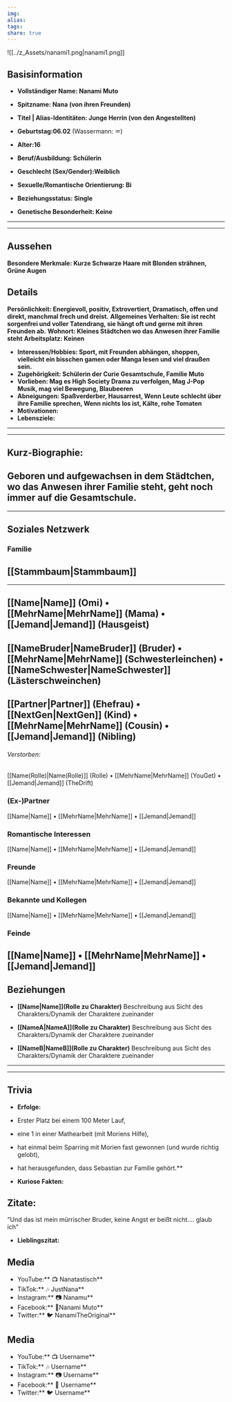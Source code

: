 ```yaml
---
img: 
alias: 
tags: 
share: true
---
```

![[../z_Assets/nanami1.png|nanami1.png]]
## Basisinformation
- **Vollständiger Name: Nanami Muto**
- **Spitzname: Nana (von ihren Freunden)**
- **Titel | Alias-Identitäten: Junge Herrin (von den Angestellten)**
- **Geburtstag:06.02** (Wassermann: ♒)
- **Alter:16**
- **Beruf/Ausbildung: Schülerin**

- **Geschlecht (Sex/Gender):Weiblich**
- **Sexuelle/Romantische Orientierung: Bi**
- **Beziehungsstatus: Single** 
- **Genetische Besonderheit: Keine**
---
---
## Aussehen
**Besondere Merkmale: Kurze Schwarze Haare mit Blonden strähnen, Grüne Augen** 

## Details
**Persönlichkeit: Energievoll, positiv, Extrovertiert, Dramatisch, offen und direkt, manchmal frech und dreist.**
**Allgemeines Verhalten: Sie ist recht sorgenfrei und voller Tatendrang, sie hängt oft und gerne mit ihren Freunden ab.** 
**Wohnort: Kleines Städtchen wo das Anwesen ihrer Familie steht**
**Arbeitsplatz: Keinen**
- **Interessen/Hobbies: Sport, mit Freunden abhängen, shoppen, vielleicht ein bisschen gamen oder Manga lesen und viel draußen sein.**
- **Zugehörigkeit: Schülerin der Curie Gesamtschule, Familie Muto**
- **Vorlieben: Mag es High Society Drama zu verfolgen, Mag J-Pop Musik, mag viel Bewegung, Blaubeeren**
- **Abneigungen: Spaßverderber, Hausarrest, Wenn Leute schlecht über ihre Familie sprechen, Wenn nichts los ist, Kälte, rohe Tomaten**
- **Motivationen:** 
- **Lebensziele:** 
---
---
## Kurz-Biographie: 
 Geboren und aufgewachsen in dem Städtchen, wo das Anwesen ihrer Familie steht, geht noch immer auf die Gesamtschule.
---
---
## Soziales Netzwerk
### Familie
 [[Stammbaum|Stammbaum]]
---
---
 [[Name|Name]] (Omi) • [[MehrName|MehrName]] (Mama) • [[Jemand|Jemand]] (Hausgeist)
---
 [[NameBruder|NameBruder]] (Bruder) • [[MehrName|MehrName]] (Schwesterleinchen) • [[NameSchwester|NameSchwester]] (Lästerschweinchen)
---
 [[Partner|Partner]] (Ehefrau) • [[NextGen|NextGen]] (Kind) • [[MehrName|MehrName]] (Cousin) • [[Jemand|Jemand]] (Nibling)
---
###### Verstorben:
[[Name(Rolle)|Name(Rolle)]] (Rolle) • [[MehrName|MehrName]] (YouGet) • [[Jemand|Jemand]] (TheDrift)
### (Ex-)Partner
[[Name|Name]] • [[MehrName|MehrName]] • [[Jemand|Jemand]]
### Romantische Interessen
[[Name|Name]] • [[MehrName|MehrName]] • [[Jemand|Jemand]]
### Freunde
[[Name|Name]] • [[MehrName|MehrName]] • [[Jemand|Jemand]]
### Bekannte und Kollegen
[[Name|Name]] • [[MehrName|MehrName]] • [[Jemand|Jemand]]
### Feinde
 [[Name|Name]] • [[MehrName|MehrName]] • [[Jemand|Jemand]]
---
## Beziehungen
- **[[Name|Name]](Rolle zu Charakter)** 
Beschreibung aus Sicht des Charakters/Dynamik der Charaktere zueinander
 
- **[[NameA|NameA]](Rolle zu Charakter)**
Beschreibung aus Sicht des Charakters/Dynamik der Charaktere zueinander

- **[[NameB|NameB]](Rolle zu Charakter)**
Beschreibung aus Sicht des Charakters/Dynamik der Charaktere zueinander

---
---
## Trivia
- **Erfolge:**
 - Erster Platz bei einem 100 Meter Lauf,
 - eine 1 in einer Mathearbeit (mit Moriens Hilfe), 
 - hat einmal beim Sparring mit Morien fast gewonnen (und wurde richtig gelobt),
 - hat herausgefunden, dass Sebastian zur Familie gehört.**

- **Kuriose Fakten:**
## Zitate: 
"Und das ist mein mürrischer Bruder, keine Angst er beißt nicht.... glaub ich"
- **Lieblingszitat:**
## Media
- YouTube:** 📺 Nanatastisch**
- TikTok:** 🎶 JustNana**
- Instagram:** 📷 Nanamu**
- Facebook:** 📘Nanami Muto**
- Twitter:** 🐦 NanamiTheOriginal**



## Media
- YouTube:** 📺 Username**
- TikTok:** 🎶 Username**
- Instagram:** 📷 Username**
- Facebook:** 📘 Username**
- Twitter:** 🐦 Username**
